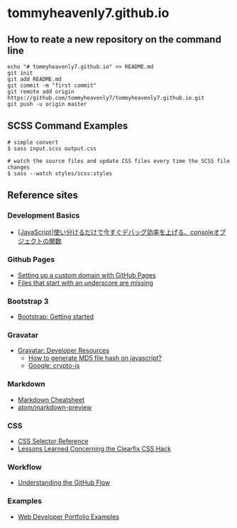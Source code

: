# tommyheavenly7.github.io


## How to reate a new repository on the command line
```
echo "# tommyheavenly7.github.io" >> README.md
git init
git add README.md
git commit -m "first commit"
git remote add origin https://github.com/tommyheavenly7/tommyheavenly7.github.io.git
git push -u origin master
```

## SCSS Command Examples
```
# simple convert
$ sass input.scss output.css

# watch the source files and update CSS files every time the SCSS file changes
$ sass --watch styles/scss:styles
```


## Reference sites

### Development Basics
  - [[JavaScript]使い分けるだけで今すぐデバッグ効率を上げる、consoleオブジェクトの関数](http://qiita.com/kashira2339/items/874f95aaaa59f4a17d3d)

### Github Pages
  - [Setting up a custom domain with GitHub Pages](https://help.github.com/articles/setting-up-a-custom-domain-with-github-pages/)
  - [Files that start with an underscore are missing](https://help.github.com/articles/files-that-start-with-an-underscore-are-missing/)

### Bootstrap 3
  - [Bootstrap: Getting started](http://getbootstrap.com/getting-started/)

### Gravatar
  - [Gravatar: Developer Resources](http://en.gravatar.com/site/implement/)
    + [How to generate MD5 file hash on javascript?](http://stackoverflow.com/questions/14733374/how-to-generate-md5-file-hash-on-javascript)
    + [Google: crypto-js](https://code.google.com/p/crypto-js/#MD5)

### Markdown
  - [Markdown Cheatsheet](https://github.com/adam-p/markdown-here/wiki/Markdown-Cheatsheet)
  - [atom/markdown-preview](https://github.com/atom/markdown-preview)

### CSS
  - [CSS Selector Reference](http://www.w3schools.com/cssref/css_selectors.asp)
  - [Lessons Learned Concerning the Clearfix CSS Hack](https://perishablepress.com/lessons-learned-concerning-the-clearfix-css-hack/)

### Workflow
  - [Understanding the GitHub Flow](https://guides.github.com/introduction/flow/)

### Examples
  - [Web Developer Portfolio Examples](http://www.barryclark.co/portfolio-examples/)

